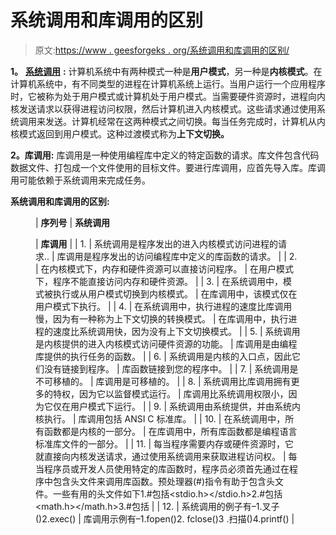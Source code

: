 # 系统调用和库调用的区别

> 原文:[https://www . geesforgeks . org/系统调用和库调用的区别/](https://www.geeksforgeeks.org/difference-between-system-call-and-library-call/)

**1。** [**系统调用**](https://www.geeksforgeeks.org/introduction-of-system-call/) **:**
计算机系统中有两种模式一种是**用户模式**，另一种是**内核模式**。在计算机系统中，有不同类型的进程在计算机系统上运行。当用户运行一个应用程序时，它被称为处于用户模式或计算机处于用户模式。当需要硬件资源时，进程向内核发送请求以获得进程访问权限，然后计算机进入内核模式。这些请求通过使用系统调用来发送。计算机经常在这两种模式之间切换。每当任务完成时，计算机从内核模式返回到用户模式。这种过渡模式称为**上下文切换。**

**2。库调用:**
库调用是一种使用编程库中定义的特定函数的请求。库文件包含代码数据文件、打包成一个文件使用的目标文件。要进行库调用，应首先导入库。库调用可能依赖于系统调用来完成任务。

**系统调用和库调用的区别:**

<figure class="table">

| **序列号** | **系统调用**

 | **库调用** |
| 1. | 系统调用是程序发出的进入内核模式访问进程的请求.. | 库调用是程序发出的访问编程库中定义的库函数的请求。 |
| 2. | 在内核模式下，内存和硬件资源可以直接访问程序。 | 在用户模式下，程序不能直接访问内存和硬件资源。 |
| 3. | 在系统调用中，模式被执行或从用户模式切换到内核模式。 | 在库调用中，该模式仅在用户模式下执行。 |
| 4. | 在系统调用中，执行进程的速度比库调用慢，因为有一种称为上下文切换的转换模式。 | 在库调用中，执行进程的速度比系统调用快，因为没有上下文切换模式。 |
| 5. | 系统调用是内核提供的进入内核模式访问硬件资源的功能。 | 库调用是由编程库提供的执行任务的函数。 |
| 6. | 系统调用是内核的入口点，因此它们没有链接到程序。 | 库函数链接到您的程序中。 |
| 7. | 系统调用是不可移植的。 | 库调用是可移植的。 |
| 8. | 系统调用比库调用拥有更多的特权，因为它以监督模式运行。 | 库调用比系统调用权限小，因为它仅在用户模式下运行。 |
| 9. | 系统调用由系统提供，并由系统内核执行。 | 库调用包括 ANSI C 标准库。 |
| 10. | 在系统调用中，所有函数都是内核的一部分。 | 在库调用中，所有库函数都是编程语言标准库文件的一部分。 |
| 11. | 每当程序需要内存或硬件资源时，它就直接向内核发送请求，通过使用系统调用来获取进程访问权。 | 每当程序员或开发人员使用特定的库函数时，程序员必须首先通过在程序中包含头文件来调用库函数。预处理器(#)指令有助于包含头文件。一些有用的头文件如下1.#包括<stdio.h></stdio.h>2.#包括<math.h></math.h>3.#包括 |
| 12. | 系统调用的例子有–1.叉子()2.exec() | 库调用示例有–1.fopen()2\. fclose()3 .扫描()4.printf() |

</figure>